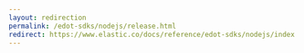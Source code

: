 ```yaml
---
layout: redirection
permalink: /edot-sdks/nodejs/release.html
redirect: https://www.elastic.co/docs/reference/edot-sdks/nodejs/index.html
---
```

